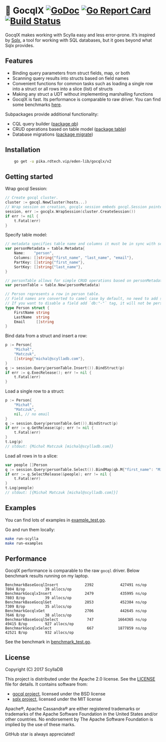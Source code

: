 # 🚀 GocqlX [![GoDoc](http://img.shields.io/badge/go-documentation-blue.svg?style=flat-square)](http://godoc.org/github.com/scylladb/gocqlx) [![Go Report Card](https://goreportcard.com/badge/github.com/scylladb/gocqlx)](https://goreportcard.com/report/github.com/scylladb/gocqlx) [![Build Status](https://travis-ci.org/scylladb/gocqlx.svg?branch=master)](https://travis-ci.org/scylladb/gocqlx)

GocqlX makes working with Scylla easy and less error-prone.
It’s inspired by [Sqlx](https://github.com/jmoiron/sqlx), a tool for working with SQL databases, but it goes beyond what Sqlx provides.

## Features

* Binding query parameters from struct fields, map, or both
* Scanning query results into structs based on field names
* Convenient functions for common tasks such as loading a single row into a struct or all rows into a slice (list) of structs
* Making any struct a UDT without implementing marshalling functions
* GocqlX is fast. Its performance is comparable to raw driver. You can find some benchmarks [here](#performance).

Subpackages provide additional functionality:

* CQL query builder ([package qb](https://github.com/scylladb/gocqlx/blob/master/qb))
* CRUD operations based on table model ([package table](https://github.com/scylladb/gocqlx/blob/master/table))
* Database migrations ([package migrate](https://github.com/scylladb/gocqlx/blob/master/migrate))

## Installation

```bash
    go get -u pika.rdtech.vip/eden-lib/gocqlx/v2
```

## Getting started

Wrap gocql Session:

```go
// Create gocql cluster.
cluster := gocql.NewCluster(hosts...)
// Wrap session on creation, gocqlx session embeds gocql.Session pointer. 
session, err := gocqlx.WrapSession(cluster.CreateSession())
if err != nil {
	t.Fatal(err)
}
```

Specify table model:

```go
// metadata specifies table name and columns it must be in sync with schema.
var personMetadata = table.Metadata{
	Name:    "person",
	Columns: []string{"first_name", "last_name", "email"},
	PartKey: []string{"first_name"},
	SortKey: []string{"last_name"},
}

// personTable allows for simple CRUD operations based on personMetadata.
var personTable = table.New(personMetadata)

// Person represents a row in person table.
// Field names are converted to camel case by default, no need to add special tags.
// If you want to disable a field add `db:"-"` tag, it will not be persisted.
type Person struct {
	FirstName string
	LastName  string
	Email     []string
}
```

Bind data from a struct and insert a row:

```go
p := Person{
	"Michał",
	"Matczuk",
	[]string{"michal@scylladb.com"},
}
q := session.Query(personTable.Insert()).BindStruct(p)
if err := q.ExecRelease(); err != nil {
	t.Fatal(err)
}
```

Load a single row to a struct:

```go
p := Person{
	"Michał",
	"Matczuk",
	nil, // no email
}
q := session.Query(personTable.Get()).BindStruct(p)
if err := q.GetRelease(&p); err != nil {
	t.Fatal(err)
}
t.Log(p)
// stdout: {Michał Matczuk [michal@scylladb.com]}
```

Load all rows in to a slice:

```go
var people []Person
q := session.Query(personTable.Select()).BindMap(qb.M{"first_name": "Michał"})
if err := q.SelectRelease(&people); err != nil {
	t.Fatal(err)
}
t.Log(people)
// stdout: [{Michał Matczuk [michal@scylladb.com]}]
```

## Examples

You can find lots of examples in [example_test.go](https://github.com/scylladb/gocqlx/blob/master/example_test.go).

Go and run them locally:

```bash
make run-scylla
make run-examples
```

## Performance

GocqlX performance is comparable to the raw `gocql` driver.
Below benchmark results running on my laptop.

```
BenchmarkBaseGocqlInsert            2392            427491 ns/op            7804 B/op         39 allocs/op
BenchmarkGocqlxInsert               2479            435995 ns/op            7803 B/op         39 allocs/op
BenchmarkBaseGocqlGet               2853            452384 ns/op            7309 B/op         35 allocs/op
BenchmarkGocqlxGet                  2706            442645 ns/op            7646 B/op         38 allocs/op
BenchmarkBaseGocqlSelect             747           1664365 ns/op           49415 B/op        927 allocs/op
BenchmarkGocqlxSelect                667           1877859 ns/op           42521 B/op        932 allocs/op
```

See the benchmark in [benchmark_test.go](https://github.com/scylladb/gocqlx/blob/master/benchmark_test.go).

## License

Copyright (C) 2017 ScyllaDB

This project is distributed under the Apache 2.0 license. See the [LICENSE](https://github.com/scylladb/gocqlx/blob/master/LICENSE) file for details.
It contains software from:

* [gocql project](https://github.com/syhlion/gocql), licensed under the BSD license
* [sqlx project](https://github.com/jmoiron/sqlx), licensed under the MIT license

Apache®, Apache Cassandra® are either registered trademarks or trademarks of 
the Apache Software Foundation in the United States and/or other countries. 
No endorsement by The Apache Software Foundation is implied by the use of these marks.

GitHub star is always appreciated!
